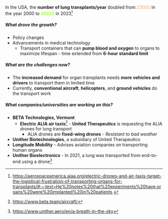 In the USA, the **number of lung transplants/year** doubled from <span style="color:lightsalmon">23000</span> in the year 2000 to <span style="color:chartreuse">46632</span> in 2023[^1]
##### What drove the growth?
* Policy changes
* Advancements in medical technology 
	* Transport containers that can **pump blood and oxygen** to organs to maximize lifespan - time extended from **6-hour standard limit**
##### What are the challenges now?
* The **increased demand** for organ transplants needs **more vehicles and drivers** to transport them in limited time
* Currently, **conventional aircraft**, **helicopters**, and **ground vehicles** do the transport work
##### What companies/universities are working on this?
* **BETA Technologies, Vermont**
	* **Electric ALIA air taxis**[^2] - **United Therapeutics** is requesting the ALIA drones for lung transport
		* ALIA drones are **fixed-wing drones** - *Resistant to bad weather*
* **Unither Biotechnologies**, a subsidiary of United Therapeutics
* **Longitude Mobility** - Advises aviation companies on transporting human organs
* **Unither Bioelectronics** - In 2021, a lung was transported from end-to-end using a drone[^3]

[^1]: https://aerospaceamerica.aiaa.org/electric-drones-and-air-taxis-target-the-logistical-frustration-of-transporting-organs-for-transplants/#:~:text=He%20notes%20that%20experiments%20have,organs%20were%20implanted%20in%20patients.
[^2]: https://www.beta.team/aircraft/
[^3]: https://www.unither.aero/en/a-breath-in-the-sky